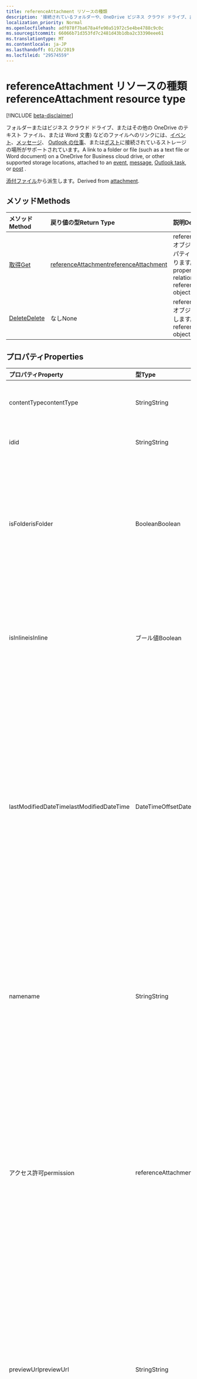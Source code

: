 ```yaml
---
title: referenceAttachment リソースの種類
description: '接続されているフォルダーや、OneDrive ビジネス クラウド ドライブ、またはその他のサポートされているストレージの場所にテキスト ファイルまたは Word 文書) などのファイルへのリンク '
localization_priority: Normal
ms.openlocfilehash: adf078f7ba678a4fe90a51972c5e4be4788c9c0c
ms.sourcegitcommit: 66066b71d353fd7c2481d43b1dba2c33390eee61
ms.translationtype: MT
ms.contentlocale: ja-JP
ms.lasthandoff: 01/26/2019
ms.locfileid: "29574559"
---
```

# <a name="referenceattachment-resource-type"></a><span data-ttu-id="7afb1-103">referenceAttachment リソースの種類</span><span class="sxs-lookup"><span data-stu-id="7afb1-103">referenceAttachment resource type</span></span>

[!INCLUDE [beta-disclaimer](../../includes/beta-disclaimer.md)]

<span data-ttu-id="7afb1-104">フォルダーまたはビジネス クラウド ドライブ、またはその他の OneDrive のテキスト ファイル、または Word 文書) などのファイルへのリンクには、[イベント](../resources/event.md)、[メッセージ](../resources/message.md)、 [Outlook の仕事](../resources/outlooktask.md)、または[ポスト](../resources/post.md)に接続されているストレージの場所がサポートされています。</span><span class="sxs-lookup"><span data-stu-id="7afb1-104">A link to a folder or file (such as a text file or Word document) on a OneDrive for Business cloud drive, or other supported storage locations, attached to an [event](../resources/event.md), [message](../resources/message.md), [Outlook task](../resources/outlooktask.md), or [post](../resources/post.md) .</span></span>

<span data-ttu-id="7afb1-105">[添付ファイル](attachment.md)から派生します。</span><span class="sxs-lookup"><span data-stu-id="7afb1-105">Derived from [attachment](attachment.md).</span></span>

## <a name="methods"></a><span data-ttu-id="7afb1-106">メソッド</span><span class="sxs-lookup"><span data-stu-id="7afb1-106">Methods</span></span>

| <span data-ttu-id="7afb1-107">メソッド</span><span class="sxs-lookup"><span data-stu-id="7afb1-107">Method</span></span>       | <span data-ttu-id="7afb1-108">戻り値の型</span><span class="sxs-lookup"><span data-stu-id="7afb1-108">Return Type</span></span>  |<span data-ttu-id="7afb1-109">説明</span><span class="sxs-lookup"><span data-stu-id="7afb1-109">Description</span></span>|
|:---------------|:--------|:----------|
|[<span data-ttu-id="7afb1-110">取得</span><span class="sxs-lookup"><span data-stu-id="7afb1-110">Get</span></span>](../api/attachment-get.md) | [<span data-ttu-id="7afb1-111">referenceAttachment</span><span class="sxs-lookup"><span data-stu-id="7afb1-111">referenceAttachment</span></span>](referenceattachment.md) |<span data-ttu-id="7afb1-112">referenceAttachment オブジェクトのプロパティと関係を読み取ります。</span><span class="sxs-lookup"><span data-stu-id="7afb1-112">Read properties and relationships of referenceAttachment object.</span></span>|
|[<span data-ttu-id="7afb1-113">Delete</span><span class="sxs-lookup"><span data-stu-id="7afb1-113">Delete</span></span>](../api/attachment-delete.md) | <span data-ttu-id="7afb1-114">なし</span><span class="sxs-lookup"><span data-stu-id="7afb1-114">None</span></span> |<span data-ttu-id="7afb1-115">referenceAttachment オブジェクトを削除します。</span><span class="sxs-lookup"><span data-stu-id="7afb1-115">Delete referenceAttachment object.</span></span> |

## <a name="properties"></a><span data-ttu-id="7afb1-116">プロパティ</span><span class="sxs-lookup"><span data-stu-id="7afb1-116">Properties</span></span>
| <span data-ttu-id="7afb1-117">プロパティ</span><span class="sxs-lookup"><span data-stu-id="7afb1-117">Property</span></span>     | <span data-ttu-id="7afb1-118">型</span><span class="sxs-lookup"><span data-stu-id="7afb1-118">Type</span></span>   |<span data-ttu-id="7afb1-119">説明</span><span class="sxs-lookup"><span data-stu-id="7afb1-119">Description</span></span>|
|:---------------|:--------|:----------|
|<span data-ttu-id="7afb1-120">contentType</span><span class="sxs-lookup"><span data-stu-id="7afb1-120">contentType</span></span>|<span data-ttu-id="7afb1-121">String</span><span class="sxs-lookup"><span data-stu-id="7afb1-121">String</span></span>|<span data-ttu-id="7afb1-122">添付ファイルのコンテンツ タイプ。</span><span class="sxs-lookup"><span data-stu-id="7afb1-122">The content type of the attachment.</span></span> <span data-ttu-id="7afb1-123">省略可能。</span><span class="sxs-lookup"><span data-stu-id="7afb1-123">Optional.</span></span>|
|<span data-ttu-id="7afb1-124">id</span><span class="sxs-lookup"><span data-stu-id="7afb1-124">id</span></span>|<span data-ttu-id="7afb1-125">String</span><span class="sxs-lookup"><span data-stu-id="7afb1-125">String</span></span>|<span data-ttu-id="7afb1-p102">添付ファイル ID。読み取り専用です。</span><span class="sxs-lookup"><span data-stu-id="7afb1-p102">The attachment ID.  Read-only.</span></span>|
|<span data-ttu-id="7afb1-128">isFolder</span><span class="sxs-lookup"><span data-stu-id="7afb1-128">isFolder</span></span>|<span data-ttu-id="7afb1-129">Boolean</span><span class="sxs-lookup"><span data-stu-id="7afb1-129">Boolean</span></span>|<span data-ttu-id="7afb1-130">添付ファイルがフォルダーへのリンクであるかどうかを指定します。</span><span class="sxs-lookup"><span data-stu-id="7afb1-130">Specifies whether the attachment is a link to a folder.</span></span> <span data-ttu-id="7afb1-131">True を設定**し直すこと**は、フォルダーへのリンクを設定する必要があります。</span><span class="sxs-lookup"><span data-stu-id="7afb1-131">Must set this to true if **sourceUrl** is a link to a folder.</span></span> <span data-ttu-id="7afb1-132">省略可能。</span><span class="sxs-lookup"><span data-stu-id="7afb1-132">Optional.</span></span>|
|<span data-ttu-id="7afb1-133">isInline</span><span class="sxs-lookup"><span data-stu-id="7afb1-133">isInline</span></span>|<span data-ttu-id="7afb1-134">ブール値</span><span class="sxs-lookup"><span data-stu-id="7afb1-134">Boolean</span></span>|<span data-ttu-id="7afb1-135">添付ファイルを埋め込みオブジェクトの本文にインラインで表示する場合は、true に設定します。</span><span class="sxs-lookup"><span data-stu-id="7afb1-135">Set to true if the attachment appears inline in the body of the embedding object.</span></span> <span data-ttu-id="7afb1-136">省略可能。</span><span class="sxs-lookup"><span data-stu-id="7afb1-136">Optional.</span></span>|
|<span data-ttu-id="7afb1-137">lastModifiedDateTime</span><span class="sxs-lookup"><span data-stu-id="7afb1-137">lastModifiedDateTime</span></span>|<span data-ttu-id="7afb1-138">DateTimeOffset</span><span class="sxs-lookup"><span data-stu-id="7afb1-138">DateTimeOffset</span></span>|<span data-ttu-id="7afb1-139">添付ファイルが最後に変更された日時です。</span><span class="sxs-lookup"><span data-stu-id="7afb1-139">The date and time when the attachment was last modified.</span></span> <span data-ttu-id="7afb1-140">Timestamp 型は、ISO 8601 形式を使用して日付と時刻の情報を表し、常に UTC 時間です。</span><span class="sxs-lookup"><span data-stu-id="7afb1-140">The Timestamp type represents date and time information using ISO 8601 format and is always in UTC time.</span></span> <span data-ttu-id="7afb1-141">たとえば、2014 年 1 月 1 日午前 0 時 (UTC) は、`'2014-01-01T00:00:00Z'` のようになります。</span><span class="sxs-lookup"><span data-stu-id="7afb1-141">For example, midnight UTC on Jan 1, 2014 would look like this: `'2014-01-01T00:00:00Z'`.</span></span> <span data-ttu-id="7afb1-142">省略可能。</span><span class="sxs-lookup"><span data-stu-id="7afb1-142">Optional.</span></span>|
|<span data-ttu-id="7afb1-143">name</span><span class="sxs-lookup"><span data-stu-id="7afb1-143">name</span></span>|<span data-ttu-id="7afb1-144">String</span><span class="sxs-lookup"><span data-stu-id="7afb1-144">String</span></span>|<span data-ttu-id="7afb1-145">埋め込まれた添付ファイルを表すアイコンの下に表示されるテキストです。</span><span class="sxs-lookup"><span data-stu-id="7afb1-145">The text that is displayed below the icon representing the embedded attachment.</span></span> <span data-ttu-id="7afb1-146">これは、実際のファイル名を指定するのには必要ありません。</span><span class="sxs-lookup"><span data-stu-id="7afb1-146">This does not need to be the actual file name.</span></span> <span data-ttu-id="7afb1-147">必須です。</span><span class="sxs-lookup"><span data-stu-id="7afb1-147">Required.</span></span>|
|<span data-ttu-id="7afb1-148">アクセス許可</span><span class="sxs-lookup"><span data-stu-id="7afb1-148">permission</span></span>|<span data-ttu-id="7afb1-149">referenceAttachmentPermission</span><span class="sxs-lookup"><span data-stu-id="7afb1-149">referenceAttachmentPermission</span></span>|<span data-ttu-id="7afb1-150">**プロバイダーの種類**のプロバイダーの種類によって、添付ファイルに付与するアクセス許可を指定します。</span><span class="sxs-lookup"><span data-stu-id="7afb1-150">Specifies the permissions granted for the attachment by the type of provider in **providerType**.</span></span> <span data-ttu-id="7afb1-151">可能な値は、`other`、`view`、`edit`、`anonymousView`、`anonymousEdit`、`organizationView`、`organizationEdit` です。</span><span class="sxs-lookup"><span data-stu-id="7afb1-151">Possible values are: `other`, `view`, `edit`, `anonymousView`, `anonymousEdit`, `organizationView`, `organizationEdit`.</span></span> <span data-ttu-id="7afb1-152">省略可能。</span><span class="sxs-lookup"><span data-stu-id="7afb1-152">Optional.</span></span>|
|<span data-ttu-id="7afb1-153">previewUrl</span><span class="sxs-lookup"><span data-stu-id="7afb1-153">previewUrl</span></span>|<span data-ttu-id="7afb1-154">String</span><span class="sxs-lookup"><span data-stu-id="7afb1-154">String</span></span>|<span data-ttu-id="7afb1-155">イメージのプレビュー イメージを取得する URL の参照添付ファイルのみに適用されます。</span><span class="sxs-lookup"><span data-stu-id="7afb1-155">Applies to only a reference attachment of an image - URL to get a preview image.</span></span> <span data-ttu-id="7afb1-156">**直すこと**は、イメージ ファイルを指定するときにのみ、 **thumbnailUrl**および**previewUrl**を使用します。</span><span class="sxs-lookup"><span data-stu-id="7afb1-156">Use **thumbnailUrl** and **previewUrl** only when **sourceUrl** identifies an image file.</span></span> <span data-ttu-id="7afb1-157">省略可能。</span><span class="sxs-lookup"><span data-stu-id="7afb1-157">Optional.</span></span>|
|<span data-ttu-id="7afb1-158">プロバイダーの種類</span><span class="sxs-lookup"><span data-stu-id="7afb1-158">providerType</span></span>| <span data-ttu-id="7afb1-159">referenceAttachmentProvider</span><span class="sxs-lookup"><span data-stu-id="7afb1-159">referenceAttachmentProvider</span></span> |<span data-ttu-id="7afb1-160">このコンテンツ タイプの添付ファイルをサポートするプロバイダーの型。</span><span class="sxs-lookup"><span data-stu-id="7afb1-160">The type of provider that supports an attachment of this contentType.</span></span> <span data-ttu-id="7afb1-161">可能な値は、`other`、`oneDriveBusiness`、`oneDriveConsumer`、`dropbox` です。</span><span class="sxs-lookup"><span data-stu-id="7afb1-161">Possible values are: `other`, `oneDriveBusiness`, `oneDriveConsumer`, `dropbox`.</span></span> <span data-ttu-id="7afb1-162">省略可能。</span><span class="sxs-lookup"><span data-stu-id="7afb1-162">Optional.</span></span>|
|<span data-ttu-id="7afb1-163">size</span><span class="sxs-lookup"><span data-stu-id="7afb1-163">size</span></span>|<span data-ttu-id="7afb1-164">Int32</span><span class="sxs-lookup"><span data-stu-id="7afb1-164">Int32</span></span>|<span data-ttu-id="7afb1-165">バイト内の参照の添付ファイルをメッセージに格納されているメタデータのサイズです。</span><span class="sxs-lookup"><span data-stu-id="7afb1-165">The size of the metadata in bytes that is stored on the message for the reference attachment.</span></span> <span data-ttu-id="7afb1-166">この値は実際のファイルのサイズを示すものではありません。</span><span class="sxs-lookup"><span data-stu-id="7afb1-166">This value does not indicate the size of the actual file.</span></span> <span data-ttu-id="7afb1-167">省略可能。</span><span class="sxs-lookup"><span data-stu-id="7afb1-167">Optional.</span></span>|
|<span data-ttu-id="7afb1-168">sourceUrl</span><span class="sxs-lookup"><span data-stu-id="7afb1-168">sourceUrl</span></span>|<span data-ttu-id="7afb1-169">String</span><span class="sxs-lookup"><span data-stu-id="7afb1-169">String</span></span>|<span data-ttu-id="7afb1-170">添付ファイルのコンテンツを取得する URL です。</span><span class="sxs-lookup"><span data-stu-id="7afb1-170">URL to get the attachment content.</span></span> <span data-ttu-id="7afb1-171">フォルダーへの URL の場合は、し、Outlook または Outlook web 上で正しく表示されるフォルダーの**isFolder** true に設定します。</span><span class="sxs-lookup"><span data-stu-id="7afb1-171">If this is a URL to a folder, then for the folder to be displayed correctly in Outlook or Outlook on the web, set **isFolder** to true.</span></span> <span data-ttu-id="7afb1-172">必須です。</span><span class="sxs-lookup"><span data-stu-id="7afb1-172">Required.</span></span>|
|<span data-ttu-id="7afb1-173">thumbnailUrl</span><span class="sxs-lookup"><span data-stu-id="7afb1-173">thumbnailUrl</span></span>|<span data-ttu-id="7afb1-174">String</span><span class="sxs-lookup"><span data-stu-id="7afb1-174">String</span></span>|<span data-ttu-id="7afb1-175">イメージのサムネイル イメージを取得する URL の参照添付ファイルのみに適用されます。</span><span class="sxs-lookup"><span data-stu-id="7afb1-175">Applies to only a reference attachment of an image - URL to get a thumbnail image.</span></span> <span data-ttu-id="7afb1-176">**直すこと**は、イメージ ファイルを指定するときにのみ、 **thumbnailUrl**および**previewUrl**を使用します。</span><span class="sxs-lookup"><span data-stu-id="7afb1-176">Use **thumbnailUrl** and **previewUrl** only when **sourceUrl** identifies an image file.</span></span> <span data-ttu-id="7afb1-177">省略可能。</span><span class="sxs-lookup"><span data-stu-id="7afb1-177">Optional.</span></span>|

## <a name="relationships"></a><span data-ttu-id="7afb1-178">関係</span><span class="sxs-lookup"><span data-stu-id="7afb1-178">Relationships</span></span>
<span data-ttu-id="7afb1-179">なし</span><span class="sxs-lookup"><span data-stu-id="7afb1-179">None</span></span>



## <a name="json-representation"></a><span data-ttu-id="7afb1-180">JSON 表記</span><span class="sxs-lookup"><span data-stu-id="7afb1-180">JSON representation</span></span>

<span data-ttu-id="7afb1-181">以下は、リソースの JSON 表記です</span><span class="sxs-lookup"><span data-stu-id="7afb1-181">Here is a JSON representation of the resource</span></span>

<!-- {
  "blockType": "resource",
  "optionalProperties": [

  ],
  "@odata.type": "microsoft.graph.referenceAttachment"
}-->

```json
{
  "contentType": "string",
  "id": "string (identifier)",
  "isFolder": true,
  "isInline": true,
  "lastModifiedDateTime": "String (timestamp)",
  "name": "string",
  "permission": "referenceAttachmentPermission",
  "previewUrl": "string",
  "providerType": "referenceAttachmentProvider",
  "size": 1024,
  "sourceUrl": "string",
  "thumbnailUrl": "string"
}

```

<!-- uuid: 8fcb5dbc-d5aa-4681-8e31-b001d5168d79
2015-10-25 14:57:30 UTC -->
<!--
{
  "type": "#page.annotation",
  "description": "referenceAttachment resource",
  "keywords": "",
  "section": "documentation",
  "tocPath": "",
  "suppressions": [
    "Error: /api-reference/beta/resources/referenceattachment.md:\r\n      Exception processing links.\r\n    System.ArgumentException: Link Definition was null. Link text: !INCLUDE [beta-disclaimer](../../includes/beta-disclaimer.md)\r\n      at ApiDoctor.Validation.DocFile.get_LinkDestinations()\r\n      at ApiDoctor.Validation.DocSet.ValidateLinks(Boolean includeWarnings, String[] relativePathForFiles, IssueLogger issues, Boolean requireFilenameCaseMatch, Boolean printOrphanedFiles)"
  ]
}
-->
